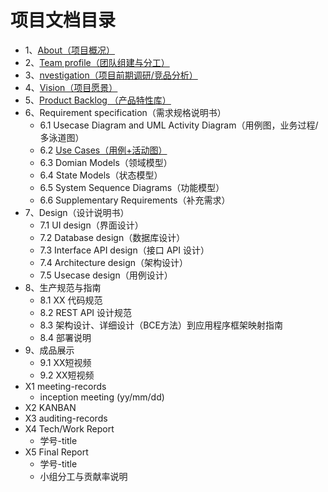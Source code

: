 # 项目文档目录
  

- 1、[About（项目概况）](https://github.com/sysu-abi/docs/blob/master/01-About.md)
- 2、[Team profile（团队组建与分工）](https://github.com/sysu-abi/docs/blob/master/02-team-profile.md)
- 3、[nvestigation（项目前期调研/竞品分析）](https://github.com/sysu-abi/docs/blob/master/03-Investigation.md)
- 4、[Vision（项目愿景）](https://github.com/sysu-abi/docs/blob/master/04-vision.md)
- 5、[Product Backlog （产品特性库）](https://github.com/sysu-abi/docs/blob/master/05-Product-Backlog.md)
- 6、Requirement specification（需求规格说明书）
  - 6.1 Usecase Diagram and UML Activity Diagram（用例图，业务过程/多泳道图）
  - 6.2 [Use Cases（用例+活动图）](https://github.com/sysu-abi/docs/blob/master/%E7%94%A8%E4%BE%8B%2B%E6%B4%BB%E5%8A%A8%E5%9B%BE.md)
  - 6.3 Domian Models（领域模型）
  - 6.4 State Models（状态模型）
  - 6.5 System Sequence Diagrams（功能模型）
  - 6.6 Supplementary Requirements（补充需求）
- 7、Design（设计说明书）
  - 7.1 UI design（界面设计）
  - 7.2 Database design（数据库设计）
  - 7.3 Interface API design（接口 API 设计）
  - 7.4 Architecture design（架构设计）
  - 7.5 Usecase design（用例设计）
- 8、生产规范与指南
  - 8.1 XX 代码规范
  - 8.2 REST API 设计规范
  - 8.3 架构设计、详细设计（BCE方法）到应用程序框架映射指南
  - 8.4 部署说明
- 9、成品展示
  - 9.1 XX短视频
  - 9.2 XX短视频
- X1 meeting-records
  - inception meeting (yy/mm/dd)
- X2 KANBAN
- X3 auditing-records
- X4 Tech/Work Report
  - 学号-title
- X5 Final Report
  - 学号-title
  - 小组分工与贡献率说明
